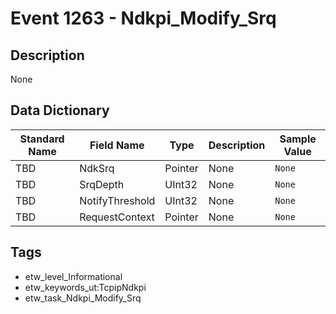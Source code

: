 # Event 1263 - Ndkpi_Modify_Srq

## Description
None

## Data Dictionary
|Standard Name|Field Name|Type|Description|Sample Value|
|---|---|---|---|---|
|TBD|NdkSrq|Pointer|None|`None`|
|TBD|SrqDepth|UInt32|None|`None`|
|TBD|NotifyThreshold|UInt32|None|`None`|
|TBD|RequestContext|Pointer|None|`None`|

## Tags
* etw_level_Informational
* etw_keywords_ut:TcpipNdkpi
* etw_task_Ndkpi_Modify_Srq